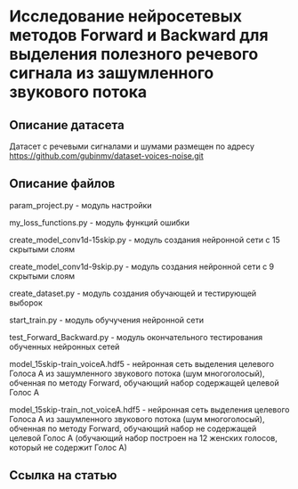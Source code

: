 # Исследование нейросетевых методов Forward и Backward для выделения полезного речевого сигнала из зашумленного звукового потока

## Описание датасета
Датасет с речевыми сигналами и шумами размещен по адресу https://github.com/gubinmv/dataset-voices-noise.git

## Описание файлов
param_project.py - модуль настройки

my_loss_functions.py - модуль функций ошибки

create_model_conv1d-15skip.py - модуль создания нейронной сети с 15 скрытыми слоям

create_model_conv1d-9skip.py - модуль создания нейронной сети с 9 скрытыми слоям

create_dataset.py - модуль создания обучающей и тестирующей выборок

start_train.py - модуль обучучения нейронной сети

test_Forward_Backward.py - модуль окончательного тестирования обученных нейронных сетей

model_15skip-train_voiceA.hdf5 - нейронная сеть выделения целевого Голоса А из зашумленного звукового потока (шум многоголосый), обченная по методу Forward, обучающий набор содержащей целевой Голос А

model_15skip-train_not_voiceA.hdf5 - нейронная сеть выделения целевого Голоса А из зашумленного звукового потока (шум многоголосый), обченная по методу Forward, обучающий набор не содержащей целевой Голос А (обучающий набор построен на 12 женских голосов, который не содержит Голос А)

## Ссылка на статью

